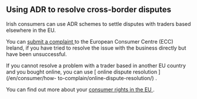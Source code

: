##  Using ADR to resolve cross-border disputes

Irish consumers can use ADR schemes to settle disputes with traders based
elsewhere in the EU.

You can [ submit a complaint ](https://www.eccireland.ie/submit-a-complaint/)
to the European Consumer Centre (ECC) Ireland, if you have tried to resolve
the issue with the business directly but have been unsuccessful.

If you cannot resolve a problem with a trader based in another EU country and
you bought online, you can use [ online dispute resolution ](/en/consumer/how-
to-complain/online-dispute-resolution/) .

You can find out more about your [ consumer rights in the EU
](/en/consumer/consumer-laws/your-consumer-rights/) .
